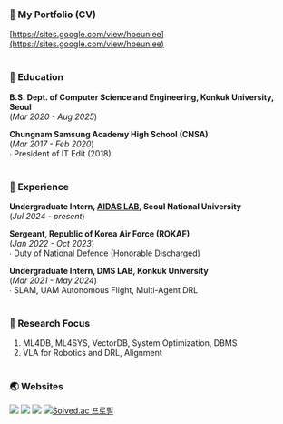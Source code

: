 ### 📄 My Portfolio (CV)
[https://sites.google.com/view/hoeunlee](https://sites.google.com/view/hoeunlee) <br> <br>

### 🏫 Education
**B.S. Dept. of Computer Science and Engineering, Konkuk University, Seoul** <br>
(*Mar 2020 - Aug 2025*) <br>

**Chungnam Samsung Academy High School (CNSA)** <br> 
(*Mar 2017 - Feb 2020*) <br>
∙ President of IT Edit (2018)<br>
<br>

### 🔬 Experience 
**Undergraduate Intern, [AIDAS LAB](https://aidas.snu.ac.kr), Seoul National University** <br>
(*Jul 2024 - present*) <br>

**Sergeant, Republic of Korea Air Force (ROKAF)** <br>
(*Jan 2022 - Oct 2023*) <br>
∙ Duty of National Defence (Honorable Discharged) <br>

**Undergraduate Intern, DMS LAB, Konkuk University** <br>
(*Mar 2021 - May 2024*) <br>
∙ SLAM, UAM Autonomous Flight, Multi-Agent DRL<br>
<br>

### 🎯 Research Focus
1. ML4DB, ML4SYS, VectorDB, System Optimization, DBMS
2. VLA for Robotics and DRL, Alignment
<br> <br>

### 🌏 Websites 
<a href="https://www.linkedin.com/in/leehe228/" target="_blank"><img src="https://img.shields.io/badge/HoeunLee-0A66C2?style=flat-square&logo=Linkedin&logoColor=white"/></a> <a href="https://scholar.google.com/citations?user=8ILu7yEAAAAJ&hl=ko&authuser=1" target="_blank"><img src="https://img.shields.io/badge/Google_Scholar-4285F4?style=flat-square&logo=Google&logoColor=white"/></a> <a href="https://deepdeepit.tistory.com" target="_blank"><img src="https://img.shields.io/badge/Tistory_Blog-000000?style=flat-square&logo=Tistory&logoColor=white"/></a> [![Solved.ac 프로필](http://mazassumnida.wtf/api/mini/generate_badge?boj=leehe228)](https://solved.ac/leehe228)
<br>
